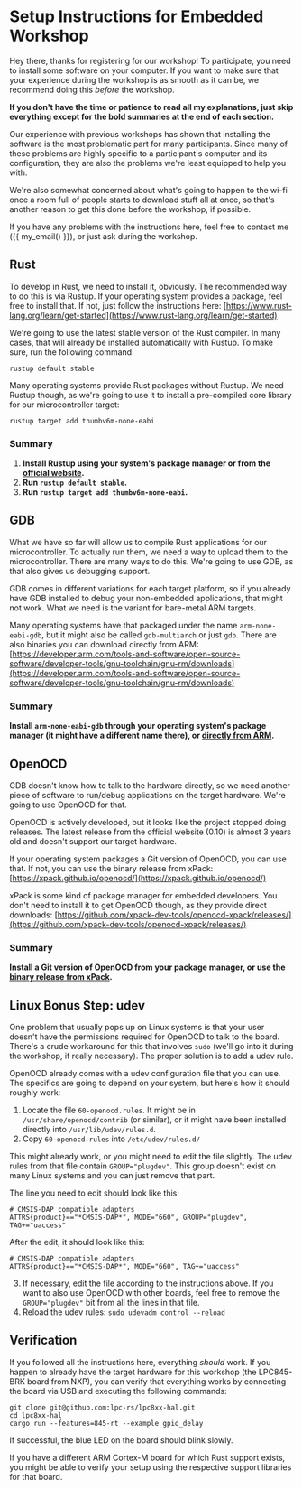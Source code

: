 # Setup Instructions for Embedded Workshop

Hey there, thanks for registering for our workshop! To participate, you need to install some software on your computer. If you want to make sure that your experience during the workshop is as smooth as it can be, we recommend doing this _before_ the workshop.

**If you don't have the time or patience to read all my explanations, just skip everything except for the bold summaries at the end of each section.**

Our experience with previous workshops has shown that installing the software is the most problematic part for many participants. Since many of these problems are highly specific to a participant's computer and its configuration, they are also the problems we're least equipped to help you with.

We're also somewhat concerned about what's going to happen to the wi-fi once a room full of people starts to download stuff all at once, so that's another reason to get this done before the workshop, if possible.

If you have any problems with the instructions here, feel free to contact me ({{ my_email() }}), or just ask during the workshop.


## Rust

To develop in Rust, we need to install it, obviously. The recommended way to do this is via Rustup. If your operating system provides a package, feel free to install that. If not, just follow the instructions here: [https://www.rust-lang.org/learn/get-started](https://www.rust-lang.org/learn/get-started)

We're going to use the latest stable version of the Rust compiler. In many cases, that will already be installed automatically with Rustup. To make sure, run the following command:

```
rustup default stable
```

Many operating systems provide Rust packages without Rustup. We need Rustup though, as we're going to use it to install a pre-compiled core library for our microcontroller target:

```
rustup target add thumbv6m-none-eabi
```

### Summary

1. **Install Rustup using your system's package manager or from the [official website](https://www.rust-lang.org/learn/get-started).**
2. **Run `rustup default stable`.**
3. **Run `rustup target add thumbv6m-none-eabi`.**


## GDB

What we have so far will allow us to compile Rust applications for our microcontroller. To actually run them, we need a way to upload them to the microcontroller. There are many ways to do this. We're going to use GDB, as that also gives us debugging support.

GDB comes in different variations for each target platform, so if you already have GDB installed to debug your non-embedded applications, that might not work. What we need is the variant for bare-metal ARM targets.

Many operating systems have that packaged under the name `arm-none-eabi-gdb`, but it might also be called `gdb-multiarch` or just `gdb`. There are also binaries you can download directly from ARM: [https://developer.arm.com/tools-and-software/open-source-software/developer-tools/gnu-toolchain/gnu-rm/downloads](https://developer.arm.com/tools-and-software/open-source-software/developer-tools/gnu-toolchain/gnu-rm/downloads)

### Summary

**Install `arm-none-eabi-gdb` through your operating system's package manager (it might have a different name there), or [directly from ARM](https://developer.arm.com/tools-and-software/open-source-software/developer-tools/gnu-toolchain/gnu-rm/downloads).**


## OpenOCD

GDB doesn't know how to talk to the hardware directly, so we need another piece of software to run/debug applications on the target hardware. We're going to use OpenOCD for that.

OpenOCD is actively developed, but it looks like the project stopped doing releases. The latest release from the official website (0.10) is almost 3 years old and doesn't support our target hardware.

If your operating system packages a Git version of OpenOCD, you can use that. If not, you can use the binary release from xPack: [https://xpack.github.io/openocd/](https://xpack.github.io/openocd/)

xPack is some kind of package manager for embedded developers. You don't need to install it to get OpenOCD though, as they provide direct downloads: [https://github.com/xpack-dev-tools/openocd-xpack/releases/](https://github.com/xpack-dev-tools/openocd-xpack/releases/)

### Summary

**Install a Git version of OpenOCD from your package manager, or use the [binary release from xPack](https://github.com/xpack-dev-tools/openocd-xpack/releases/).**


## Linux Bonus Step: udev

One problem that usually pops up on Linux systems is that your user doesn't have the permissions required for OpenOCD to talk to the board. There's a crude workaround for this that involves `sudo` (we'll go into it during the workshop, if really necessary). The proper solution is to add a udev rule.

OpenOCD already comes with a udev configuration file that you can use. The specifics are going to depend on your system, but here's how it should roughly work:

1. Locate the file `60-openocd.rules`. It might be in `/usr/share/openocd/contrib` (or similar), or it might have been installed directly into `/usr/lib/udev/rules.d`.
2. Copy `60-openocd.rules` into `/etc/udev/rules.d/`

This might already work, or you might need to edit the file slightly. The udev rules from that file contain `GROUP="plugdev"`. This group doesn't exist on many Linux systems and you can just remove that part.

The line you need to edit should look like this:
```
# CMSIS-DAP compatible adapters
ATTRS{product}=="*CMSIS-DAP*", MODE="660", GROUP="plugdev", TAG+="uaccess"
```

After the edit, it should look like this:
```
# CMSIS-DAP compatible adapters
ATTRS{product}=="*CMSIS-DAP*", MODE="660", TAG+="uaccess"
```

3. If necessary, edit the file according to the instructions above. If you want to also use OpenOCD with other boards, feel free to remove the `GROUP="plugdev"` bit from all the lines in that file.
4. Reload the udev rules: `sudo udevadm control --reload`


## Verification

If you followed all the instructions here, everything _should_ work. If you happen to already have the target hardware for this workshop (the LPC845-BRK board from NXP), you can verify that everything works by connecting the board via USB and executing the following commands:

```
git clone git@github.com:lpc-rs/lpc8xx-hal.git
cd lpc8xx-hal
cargo run --features=845-rt --example gpio_delay
```

If successful, the blue LED on the board should blink slowly.

If you have a different ARM Cortex-M board for which Rust support exists, you might be able to verify your setup using the respective support libraries for that board.
